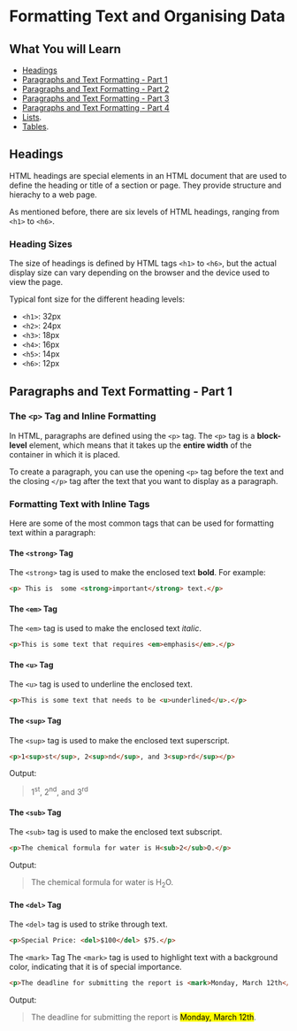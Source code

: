 # Formatting Text and Organising Data

## What You will Learn

- [Headings](#headings)
- [Paragraphs and Text Formatting - Part 1](#paragraphs-and-text-formatting---part-1)
- [Paragraphs and Text Formatting - Part 2](#paragraphs-and-text-formatting---part-2)
- [Paragraphs and Text Formatting - Part 3](#paragraphs-and-text-formatting---part-3)
- [Paragraphs and Text Formatting - Part 4](#paragraphs-and-text-formatting---part-4)
- [Lists](#lists).
- [Tables](#tables).

## Headings
HTML headings are special elements in an HTML document that are used to define the heading or title of a section or page.
They provide structure and hierachy to a web page.

As mentioned before, there are six levels of HTML headings, ranging from `<h1>` to `<h6>`.

### Heading Sizes
The size of headings is defined by HTML tags `<h1>` to `<h6>`, but the actual display size can vary depending on the browser and the device used to view the page.

Typical font size for the different heading levels:
- `<h1>`: 32px 
- `<h2>`: 24px
- `<h3>`: 18px
- `<h4>`: 16px
- `<h5>`: 14px
- `<h6>`: 12px

## Paragraphs and Text Formatting - Part 1
### The `<p>` Tag and Inline Formatting
In HTML, paragraphs are defined using the `<p>` tag.
The `<p>` tag is a **block-level** element, which means that it takes up the **entire width** of the container in which it is placed.

To create a paragraph, you can use the opening `<p>` tag before the text and the closing `</p>` tag after the text that you want to display as a paragraph.

### Formatting Text with Inline Tags
Here are some of the most common tags that can be used for formatting text within a paragraph:

#### The `<strong>` Tag
The `<strong>` tag is used to make the enclosed text **bold**.   For example:
```HTML
<p> This is  some <strong>important</strong> text.</p>
```

#### The `<em>` Tag
The `<em>` tag is used to make the enclosed text *italic*.
```HTML
<p>This is some text that requires <em>emphasis</em>.</p>
```

#### The `<u>` Tag
The `<u>` tag is used to underline the enclosed text.
```HTML
<p>This is some text that needs to be <u>underlined</u>.</p>
```

#### The `<sup>` Tag
The `<sup>` tag is used to make the enclosed text superscript.
```HTML
<p>1<sup>st</sup>, 2<sup>nd</sup>, and 3<sup>rd</sup></p>
```
Output:
> <p>1<sup>st</sup>, 2<sup>nd</sup>, and 3<sup>rd</sup></p>

#### The `<sub>` Tag
The `<sub>` tag is used to make the enclosed text subscript.
```HTML
<p>The chemical formula for water is H<sub>2</sub>O.</p>
```
Output:
> <p>The chemical formula for water is H<sub>2</sub>O.</p>

#### The `<del>` Tag
The `<del>` tag is used to strike through text.
```HTML
<p>Special Price: <del>$100</del> $75.</p>
```

The `<mark>` Tag
The `<mark>` tag is used to highlight text with a background color, indicating that it is of special importance.
```HTML
<p>The deadline for submitting the report is <mark>Monday, March 12th</mark>.</p>
```
Output:
> <p>The deadline for submitting the report is <mark>Monday, March 12th</mark>.</p>
